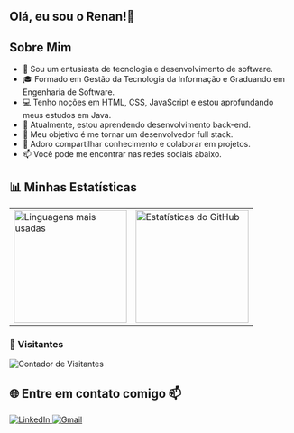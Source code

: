 ## Olá, eu sou o Renan!👋

## Sobre Mim

- 🌟 Sou um entusiasta de tecnologia e desenvolvimento de software.
- 🎓 Formado em Gestão da Tecnologia da Informação e Graduando em Engenharia de Software.
- 💻 Tenho noções em HTML, CSS, JavaScript e estou aprofundando meus estudos em Java.
- 🌱 Atualmente, estou aprendendo desenvolvimento back-end.
- 🚀 Meu objetivo é me tornar um desenvolvedor full stack.
- 🤝 Adoro compartilhar conhecimento e colaborar em projetos.
- 📫 Você pode me encontrar nas redes sociais abaixo.

## 📊 Minhas Estatísticas

<table>
  <tr>
    <td>
      <img src="https://github-readme-stats.vercel.app/api/top-langs/?username=renancvitor&layout=compact&theme=radical" alt="Linguagens mais usadas" height="200">
    </td>
    <td>
      <img src="https://github-readme-stats.vercel.app/api?username=renancvitor&show_icons=true&theme=radical" alt="Estatísticas do GitHub" height="200">
    </td>
  </tr>
</table>

### 👀 Visitantes
<img src="https://komarev.com/ghpvc/?username=renancvitor&color=blue&style=flat" alt="Contador de Visitantes">

## 🌐 Entre em contato comigo 📫

<p>
  <a href="https://www.linkedin.com/in/renan-vitor-developer/" target="_blank">
    <img src="https://img.shields.io/badge/LinkedIn-0A66C2?style=for-the-badge&logo=linkedin&logoColor=white" alt="LinkedIn">
  </a>
  
  <a href="mailto:renan.vitor.cm@gmail.com" target="_blank">
    <img src="https://img.shields.io/badge/Gmail-D14836?style=for-the-badge&logo=gmail&logoColor=white" alt="Gmail">
  </a>
</p>


